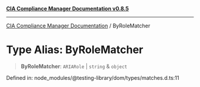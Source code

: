 [**CIA Compliance Manager Documentation v0.8.5**](../README.md)

***

[CIA Compliance Manager Documentation](../globals.md) / ByRoleMatcher

# Type Alias: ByRoleMatcher

> **ByRoleMatcher**: `ARIARole` \| `string` & `object`

Defined in: node\_modules/@testing-library/dom/types/matches.d.ts:11
